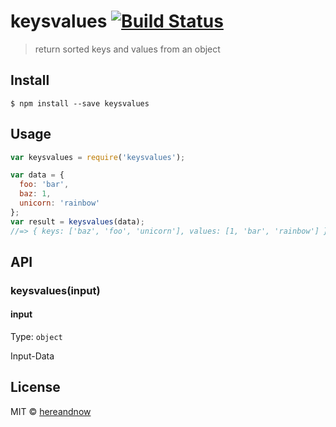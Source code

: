 # keysvalues [![Build Status](https://travis-ci.org/hereandnow/keysvalues.svg?branch=master)](https://travis-ci.org/hereandnow/keysvalues)

> return sorted keys and values from an object


## Install

```
$ npm install --save keysvalues
```


## Usage

```js
var keysvalues = require('keysvalues');

var data = {
  foo: 'bar',
  baz: 1,
  unicorn: 'rainbow'
};
var result = keysvalues(data);
//=> { keys: ['baz', 'foo', 'unicorn'], values: [1, 'bar', 'rainbow'] };
```


## API

### keysvalues(input)

#### input

Type: `object`

Input-Data

## License

MIT © [hereandnow](http://bastianbehrens.de)
